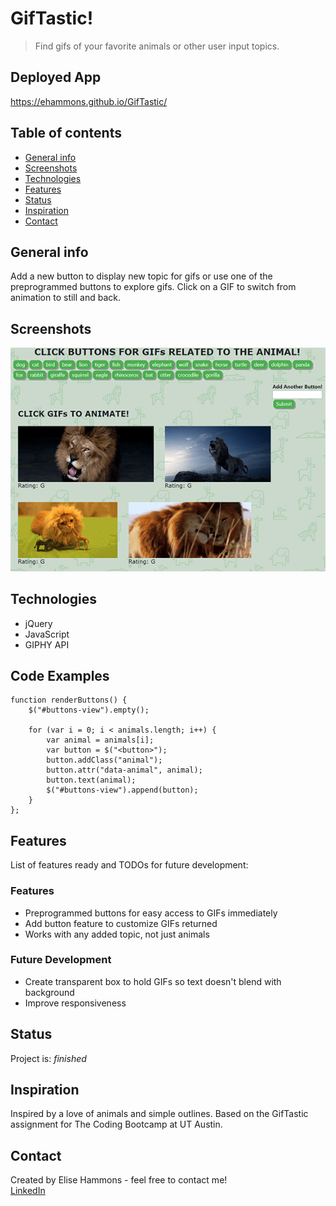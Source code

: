 # GifTastic!
> Find gifs of your favorite animals or other user input topics.
## Deployed App
https://ehammons.github.io/GifTastic/

## Table of contents
* [General info](#general-info)
* [Screenshots](#screenshots)
* [Technologies](#technologies)
* [Features](#features)
* [Status](#status)
* [Inspiration](#inspiration)
* [Contact](#contact)

## General info
Add a new button to display new topic for gifs or use one of the preprogrammed buttons to explore gifs. Click on a GIF to switch from animation to still and back.

## Screenshots
![Screenshot](./img/screenshot.png)

## Technologies
* jQuery
* JavaScript
* GIPHY API

## Code Examples
    function renderButtons() {
        $("#buttons-view").empty();

        for (var i = 0; i < animals.length; i++) {
            var animal = animals[i];
            var button = $("<button>");
            button.addClass("animal");
            button.attr("data-animal", animal);
            button.text(animal);
            $("#buttons-view").append(button);
        }
    };

## Features
List of features ready and TODOs for future development:
### Features
* Preprogrammed buttons for easy access to GIFs immediately
* Add button feature to customize GIFs returned
* Works with any added topic, not just animals
### Future Development
* Create transparent box to hold GIFs so text doesn't blend with background
* Improve responsiveness

## Status
Project is: _finished_

## Inspiration
Inspired by a love of animals and simple outlines.
Based on the GifTastic assignment for The Coding Bootcamp at UT Austin.

## Contact
Created by Elise Hammons - feel free to contact me!
<br>[LinkedIn](https://www.linkedin.com/in/elise-h-01243258/)